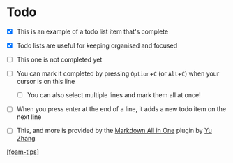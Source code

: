# Todo

- [x] This is an example of a todo list item that's complete
- [x] Todo lists are useful for keeping organised and focused
- [ ] This one is not completed yet 
- [ ] You can mark it completed by pressing `Option`+`C` (or `Alt`+`C`) when your cursor is on this line
  - [ ] You can also select multiple lines and mark them all at once!
- [ ] When you press enter at the end of a line, it adds a new todo item on the next line
- [ ] This, and more is provided by the [Markdown All in One](https://marketplace.visualstudio.com/items?itemName=yzhang.markdown-all-in-one) plugin by [Yu Zhang](https://github.com/yzhang-gh)


[[foam-tips]]


[//begin]: # "Autogenerated link references for markdown compatibility"
[foam-tips]: foam-tips "Foam tips"
[//end]: # "Autogenerated link references"